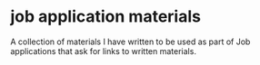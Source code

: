 # job application materials

A collection of materials I have written to be used as part of Job applications that ask for links to written materials.
